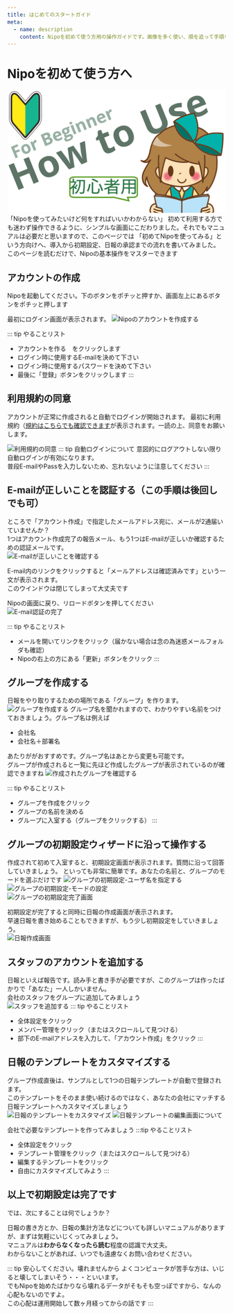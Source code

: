 ```yaml
---
title: はじめてのスタートガイド
meta:
  - name: description
    content: Nipoを初めて使う方用の操作ガイドです。画像を多く使い、順を追って手順を解説しています。
---
```

# Nipoを初めて使う方へ

![Nipoスタートアップガイド](../image/icatch/i8.png)
「Nipoを使ってみたいけど何をすればいいかわからない」
初めて利用する方でも迷わず操作できるように、シンプルな画面にこだわりました。それでもマニュアルは必要だと思いますので、このページでは
「初めてNipoを使ってみる」という方向けへ、導入から初期設定、日報の承認までの流れを書いてみました。
このページを読むだけで、Nipoの基本操作をマスターできます

## アカウントの作成
Nipoを起動してください。下のボタンをポチッと押すか、画面左上にあるボタンをポチッと押します
<ExeButton label="Nipoを起動"  url="https://nipoapp.sndbox.jp" />

最初にログイン画面が表示されます。
![Nipoのアカウントを作成する](/nyumon/nyumon1.png)

::: tip やることリスト

- アカウントを作る　をクリックします
- ログイン時に使用するE-mailを決めて下さい
- ログイン時に使用するパスワードを決めて下さい
- 最後に「登録」ボタンをクリックします
:::

## 利用規約の同意
アカウントが正常に作成されると自動でログインが開始されます。
最初に利用規約（[規約はこちらでも確認できます](/rule/agree)が表示されます。一読の上、同意をお願いします。

![利用規約の同意](/nyumon/nyumon2.png)
::: tip 自動ログインについて
意図的にログアウトしない限り自動ログインが有効になります。  
普段E-mailやPassを入力しないため、忘れないように注意してください
:::

## E-mailが正しいことを認証する（この手順は後回しでも可）
ところで「アカウント作成」で指定したメールアドレス宛に、メールが2通届いていませんか？  
1つはアカウント作成完了の報告メール、もう1つはE-mailが正しいか確認するための認証メールです。  
![E-mailが正しいことを確認する](/nyumon/nyumon3.png)  

E-mail内のリンクをクリックすると「メールアドレスは確認済みです」という一文が表示されます。  
このウインドウは閉じてしまって大丈夫です  

Nipoの画面に戻り、リロードボタンを押してください  
![E-mail認証の完了](/nyumon/nyumon4.png)  

::: tip やることリスト
- メールを開いてリンクをクリック（届かない場合は念の為迷惑メールフォルダも確認）
- Nipoの右上の方にある「更新」ボタンをクリック
:::

## グループを作成する
日報をやり取りするための場所である「グループ」を作ります。
![グループを作成する](/nyumon/nyumon5.png)
グループ名を聞かれますので、わかりやすい名前をつけておきましょう。グループ名は例えば  
- 会社名
- 会社名＋部署名

あたりががおすすめです。グループ名はあとから変更も可能です。  
グループが作成されると一覧に先ほど作成したグループが表示されているのが確認できますね
![作成されたグループを確認する](/nyumon/nyumon6.png)

::: tip やることリスト
- グループを作成をクリック
- グループの名前を決める
- グループに入室する（グループをクリックする）
:::

## グループの初期設定ウィザードに沿って操作する
作成されて初めて入室すると、初期設定画面が表示されます。質問に沿って回答していきましょう。
といっても非常に簡単です。あなたの名前と、グループのモードを選ぶだけです
![グループの初期設定-ユーザ名を指定する](/nyumon/nyumon7.png)  
![グループの初期設定-モードの設定](/nyumon/nyumon8.png)  
![グループの初期設定完了画面](/nyumon/nyumon9.png)  

初期設定が完了すると同時に日報の作成画面が表示されます。  
早速日報を書き始めることもできますが、もう少し初期設定をしていきましょう。  
![日報作成画面](/nyumon/nyumon10.png)

## スタッフのアカウントを追加する
日報といえば報告です。読み手と書き手が必要ですが、このグループは作ったばかりで「あなた」一人しかいません。  
会社のスタッフをグループに追加してみましょう  
![スタッフを追加する](/nyumon/nyumon11.png)
::: tip やることリスト
- 全体設定をクリック
- メンバー管理をクリック（またはスクロールして見つける）
- 部下のE-mailアドレスを入力して、「アカウント作成」をクリック
:::

## 日報のテンプレートをカスタマイズする  

グループ作成直後は、サンプルとして1つの日報テンプレートが自動で登録されます。  
このテンプレートをそのまま使い続けるのではなく、あなたの会社にマッチする日報テンプレートへカスタマイズしましょう  
![日報のテンプレートをカスタマイズ](/nyumon/nyumon12.png)
![日報テンプレートの編集画面について](/nyumon/nyumon13.png)

会社で必要なテンプレートを作ってみましょう
:::tip やることリスト
- 全体設定をクリック
- テンプレート管理をクリック（またはスクロールして見つける）
- 編集するテンプレートをクリック
- 自由にカスタマイズしてみよう
:::

## 以上で初期設定は完了です  
<Alice label="お疲れ様でした。以上で初期設定は終わりです" />

では、次にすることは何でしょうか？

日報の書き方とか、日報の集計方法などについても詳しいマニュアルがありますが、まずは気軽にいじくってみましょう。  
マニュアルは**わからなくなったら読む**程度の認識で大丈夫。  
わからないことがあれば、いつでも遠慮なくお問い合わせください。  

::: tip 安心してください。壊れませんから
よくコンピュータが苦手な方は、いじると壊してしまいそう・・・といいます。  
でもNipoを始めたばかりなら壊れるデータがそもそも空っぽですから、なんの心配もないのですよ。  
この心配は運用開始して数ヶ月経ってからの話です
:::